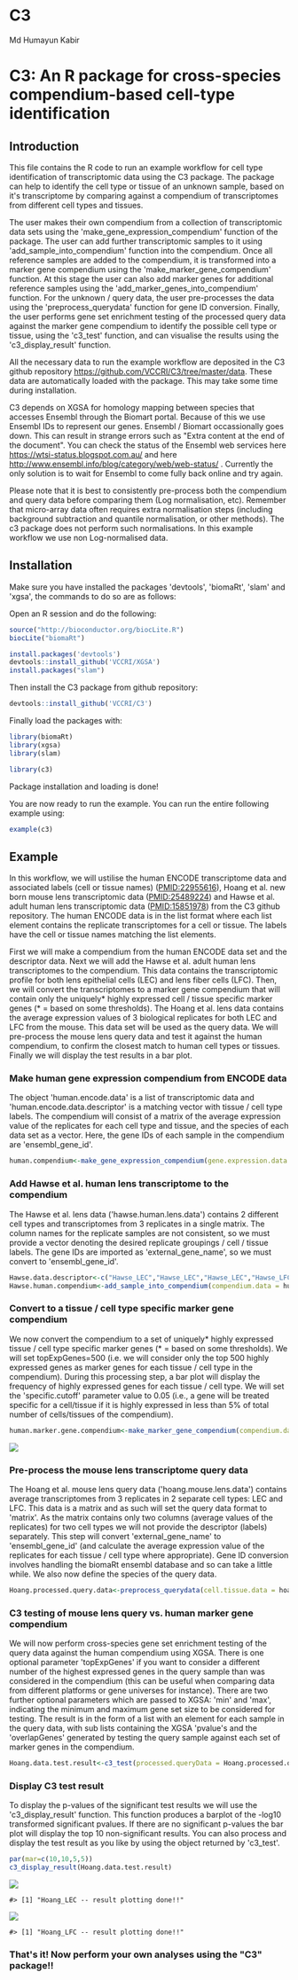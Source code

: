 C3
================
Md Humayun Kabir

<!-- README.md is generated from README.Rmd -->
C3: An R package for cross-species compendium-based cell-type identification
============================================================================

Introduction
------------

This file contains the R code to run an example workflow for cell type identification of transcriptomic data using the C3 package. The package can help to identify the cell type or tissue of an unknown sample, based on it's transcriptome by comparing against a compendium of transcriptomes from different cell types and tissues.

The user makes their own compendium from a collection of transcriptomic data sets using the 'make\_gene\_expression\_compendium' function of the package. The user can add further transcriptomic samples to it using 'add\_sample\_into\_compendium' function into the compendium. Once all reference samples are added to the compendium, it is transformed into a marker gene compendium using the 'make\_marker\_gene\_compendium' function. At this stage the user can also add marker genes for additional reference samples using the 'add\_marker\_genes\_into\_compendium' function. For the unknown / query data, the user pre-processes the data using the 'preprocess\_querydata' function for gene ID conversion. Finally, the user performs gene set enrichment testing of the processed query data against the marker gene compendium to identify the possible cell type or tissue, using the 'c3\_test' function, and can visualise the results using the 'c3\_display\_result' function.

All the necessary data to run the example workflow are deposited in the C3 github repository <https://github.com/VCCRI/C3/tree/master/data>. These data are automatically loaded with the package. This may take some time during installation.

C3 depends on XGSA for homology mapping between species that accesses Ensembl through the Biomart portal. Because of this we use Ensembl IDs to represent our genes. Ensembl / Biomart occassionally goes down. This can result in strange errors such as "Extra content at the end of the document". You can check the status of the Ensembl web services here <https://wtsi-status.blogspot.com.au/> and here <http://www.ensembl.info/blog/category/web/web-status/> . Currently the only solution is to wait for Ensembl to come fully back online and try again.

Please note that it is best to consistently pre-process both the compendium and query data before comparing them (Log normalisation, etc). Remember that micro-array data often requires extra normalisation steps (including background subtraction and quantile normalisation, or other methods). The c3 package does not perform such normalisations. In this example workflow we use non Log-normalised data.

Installation
------------

Make sure you have installed the packages 'devtools', 'biomaRt', 'slam' and 'xgsa', the commands to do so are as follows:

Open an R session and do the following:

``` r
source("http://bioconductor.org/biocLite.R")
biocLite("biomaRt")

install.packages('devtools')
devtools::install_github('VCCRI/XGSA')
install.packages("slam")
```

Then install the C3 package from github repository:

``` r
devtools::install_github('VCCRI/C3')
```

Finally load the packages with:

``` r
library(biomaRt)
library(xgsa)
library(slam)

library(c3)
```

Package installation and loading is done!

You are now ready to run the example.
You can run the entire following example using:

``` r
example(c3)
```

Example
-------

In this workflow, we will ustilise the human ENCODE transcriptome data and associated labels (cell or tissue names) ([PMID:22955616](https://www.ncbi.nlm.nih.gov/pubmed/22955616)), Hoang et al. new born mouse lens transcriptomic data ([PMID:25489224](https://www.ncbi.nlm.nih.gov/pubmed/25489224)) and Hawse et al. adult human lens transcriptomic data ([PMID:15851978](https://www.ncbi.nlm.nih.gov/pubmed/15851978)) from the C3 github repository. The human ENCODE data is in the list format where each list element contains the replicate transcriptomes for a cell or tissue. The labels have the cell or tissue names matching the list elements.

First we will make a compendium from the human ENCODE data set and the descriptor data. Next we will add the Hawse et al. adult human lens transcriptomes to the compendium. This data contains the transcriptomic profile for both lens epithelial cells (LEC) and lens fiber cells (LFC). Then, we will convert the transcriptomes to a marker gene compendium that will contain only the uniquely\* highly expressed cell / tissue specific marker genes (\* = based on some thresholds). The Hoang et al. lens data contains the average expression values of 3 biological replicates for both LEC and LFC from the mouse. This data set will be used as the query data. We will pre-process the mouse lens query data and test it against the human compendium, to confirm the closest match to human cell types or tissues. Finally we will display the test results in a bar plot.

### Make human gene expression compendium from ENCODE data

The object 'human.encode.data' is a list of transcriptomic data and 'human.encode.data.descriptor' is a matching vector with tissue / cell type labels. The compendium will consist of a matrix of the average expression value of the replicates for each cell type and tissue, and the species of each data set as a vector. Here, the gene IDs of each sample in the compendium are 'ensembl\_gene\_id'.

``` r
human.compendium<-make_gene_expression_compendium(gene.expression.data = human.encode.data, species = "hsapiens", experiment.descriptor = human.encode.data.descriptor, expression.data.format = "list")
```

### Add Hawse et al. human lens transcriptome to the compendium

The Hawse et al. lens data ('hawse.human.lens.data') contains 2 different cell types and transcriptomes from 3 replicates in a single matrix. The column names for the replicate samples are not consistent, so we must provide a vector denoting the desired replicate groupings / cell / tissue labels. The gene IDs are imported as 'external\_gene\_name', so we must convert to 'ensembl\_gene\_id'.

``` r
Hawse.data.descriptor<-c("Hawse_LEC","Hawse_LEC","Hawse_LEC","Hawse_LFC","Hawse_LFC","Hawse_LFC")
Hawse.human.compendium<-add_sample_into_compendium(compendium.data = human.compendium, sample.data = hawse.human.lens.data, species = "hsapiens", data.format = "matrix", geneID = "external_gene_name", experiment.descriptor = Hawse.data.descriptor)
```

### Convert to a tissue / cell type specific marker gene compendium

We now convert the compendium to a set of uniquely\* highly expressed tissue / cell type specific marker genes (\* = based on some thresholds). We will set topExpGenes=500 (i.e. we will consider only the top 500 highly expressed genes as marker genes for each tissue / cell type in the compendium). During this processing step, a bar plot will display the frequency of highly expressed genes for each tissue / cell type. We will set the 'specific.cutoff' parameter value to 0.05 (i.e., a gene will be treated specific for a cell/tissue if it is highly expressed in less than 5% of total number of cells/tissues of the compendium).

``` r
human.marker.gene.compendium<-make_marker_gene_compendium(compendium.data = Hawse.human.compendium, specific.cutoff = 0.05, top.expressed.genes = 500)
```

![](README-unnamed-chunk-8-1.png)

### Pre-process the mouse lens transcriptome query data

The Hoang et al. mouse lens query data ('hoang.mouse.lens.data') contains average transcriptomes from 3 replicates in 2 separate cell types: LEC and LFC. This data is a matrix and as such will set the query data format to 'matrix'. As the matrix contains only two columns (average values of the replicates) for two cell types we will not provide the descriptor (labels) separately. This step will convert 'external\_gene\_name' to 'ensembl\_gene\_id' (and calculate the average expression value of the replicates for each tissue / cell type where appropriate). Gene ID conversion involves handling the biomaRt ensembl database and so can take a little while. We also now define the species of the query data.

``` r
Hoang.processed.query.data<-preprocess_querydata(cell.tissue.data = hoang.mouse.lens.data, species = "mmusculus", data.format = "matrix", geneID = "external_gene_name")
```

### C3 testing of mouse lens query vs. human marker gene compendium

We will now perform cross-species gene set enrichment testing of the query data against the human compendium using XGSA. There is one optional parameter 'topExpGenes' if you want to consider a different number of the highest expressed genes in the query sample than was considered in the compendium (this can be useful when comparing data from different platforms or gene universes for instance). There are two further optional parameters which are passed to XGSA: 'min' and 'max', indicating the minimum and maximum gene set size to be considered for testing. The result is in the form of a list with an element for each sample in the query data, with sub lists containing the XGSA 'pvalue's and the 'overlapGenes' generated by testing the query sample against each set of marker genes in the compendium.

``` r
Hoang.data.test.result<-c3_test(processed.queryData = Hoang.processed.query.data, marker.gene.compendium = human.marker.gene.compendium)
```

### Display C3 test result

To display the p-values of the significant test results we will use the 'c3\_display\_result' function. This function produces a barplot of the -log10 transformed significant pvalues. If there are no significant p-values the bar plot will display the top 10 non-significant results. You can also process and display the test result as you like by using the object returned by 'c3\_test'.

``` r
par(mar=c(10,10,5,5))
c3_display_result(Hoang.data.test.result)
```

![](README-unnamed-chunk-11-1.png)

    #> [1] "Hoang_LEC -- result plotting done!!"

![](README-unnamed-chunk-11-2.png)

    #> [1] "Hoang_LFC -- result plotting done!!"

### That's it! Now perform your own analyses using the "C3" package!!

